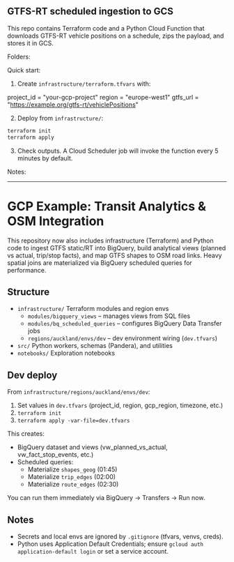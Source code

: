 ## GTFS-RT scheduled ingestion to GCS

This repo contains Terraform code and a Python Cloud Function that downloads GTFS-RT vehicle positions on a schedule, zips the payload, and stores it in GCS.

Folders:

Quick start:
1) Create `infrastructure/terraform.tfvars` with:

project_id = "your-gcp-project"
region     = "europe-west1"
gtfs_url   = "https://example.org/gtfs-rt/vehiclePositions"

2) Deploy from `infrastructure/`:

```sh
terraform init
terraform apply
```

3) Check outputs. A Cloud Scheduler job will invoke the function every 5 minutes by default.

Notes:

---

# GCP Example: Transit Analytics & OSM Integration

This repository now also includes infrastructure (Terraform) and Python code to ingest GTFS static/RT into BigQuery, build analytical views (planned vs actual, trip/stop facts), and map GTFS shapes to OSM road links. Heavy spatial joins are materialized via BigQuery scheduled queries for performance.

## Structure

- `infrastructure/` Terraform modules and region envs
	- `modules/bigquery_views` – manages views from SQL files
	- `modules/bq_scheduled_queries` – configures BigQuery Data Transfer jobs
	- `regions/auckland/envs/dev` – dev environment wiring (`dev.tfvars`)
- `src/` Python workers, schemas (Pandera), and utilities
- `notebooks/` Exploration notebooks

## Dev deploy

From `infrastructure/regions/auckland/envs/dev`:

1. Set values in `dev.tfvars` (project_id, region, gcp_region, timezone, etc.)
2. `terraform init`
3. `terraform apply -var-file=dev.tfvars`

This creates:
- BigQuery dataset and views (vw_planned_vs_actual, vw_fact_stop_events, etc.)
- Scheduled queries:
	- Materialize `shapes_geog` (01:45)
	- Materialize `trip_edges` (02:00)
	- Materialize `route_edges` (02:30)

You can run them immediately via BigQuery → Transfers → Run now.

## Notes

- Secrets and local envs are ignored by `.gitignore` (tfvars, venvs, creds).
- Python uses Application Default Credentials; ensure `gcloud auth application-default login` or set a service account.